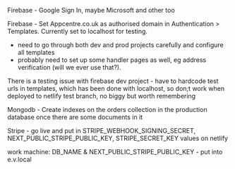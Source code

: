 Firebase - Google Sign In, maybe Microsoft and other too

Firebase - Set Appcentre.co.uk as authorised domain in Authentication > Templates. Currently set to localhost for testing.

- need to go through both dev and prod projects carefully and configure all templates
- probably need to set up some handler pages as well, eg address verification (will we ever use that?).

There is a testing issue with firebase dev project - have to hardcode test urls in templates, which has been done with localhost, so don;t work when deployed to netlify test branch, no biggy but worth remembering

Mongodb - Create indexes on the orders collection in the production database once there are some documents in it

Stripe - go live and put in STRIPE_WEBHOOK_SIGNING_SECRET, NEXT_PUBLIC_STRIPE_PUBLIC_KEY, STRIPE_SECRET_KEY values on netlify

work machine: DB_NAME & NEXT_PUBLIC_STRIPE_PUBLIC_KEY - put into e.v.local
